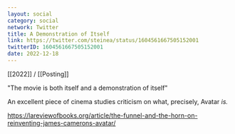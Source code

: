 ```yaml
---
layout: social
category: social
network: Twitter
title: A Demonstration of Itself
link: https://twitter.com/steinea/status/1604561667505152001
twitterID: 1604561667505152001
date: 2022-12-18
---
```


[[2022]] / [[Posting]]

"The movie is both itself and a demonstration of itself"

An excellent piece of cinema studies criticism on what, precisely, Avatar *is.*

<https://lareviewofbooks.org/article/the-funnel-and-the-horn-on-reinventing-james-camerons-avatar/>

